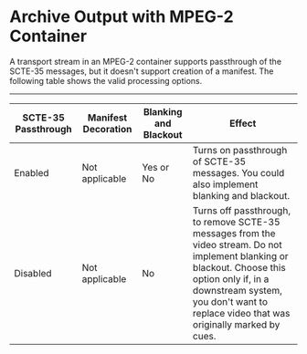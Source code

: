 # Archive Output with MPEG\-2 Container<a name="archive-output-with-mpeg-2-container"></a>

A transport stream in an MPEG\-2 container supports passthrough of the SCTE\-35 messages, but it doesn't support creation of a manifest\. The following table shows the valid processing options\.


****  

| SCTE\-35 Passthrough | Manifest Decoration | Blanking and Blackout | Effect | 
| --- | --- | --- | --- | 
| Enabled | Not applicable | Yes or No | Turns on passthrough of SCTE\-35 messages\. You could also implement blanking and blackout\. | 
| Disabled | Not applicable | No |  Turns off passthrough, to remove SCTE\-35 messages from the video stream\. Do not implement blanking or blackout\. Choose this option only if, in a downstream system, you don't want to replace video that was originally marked by cues\.   | 